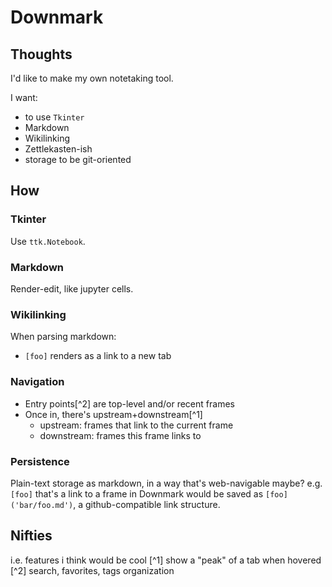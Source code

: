 # Downmark
## Thoughts
I'd like to make my own notetaking tool.

I want:
- to use `Tkinter`
- Markdown
- Wikilinking
- Zettlekasten-ish
- storage to be git-oriented

## How
### Tkinter
Use `ttk.Notebook`.

### Markdown
Render-edit, like jupyter cells.

### Wikilinking
When parsing markdown:
- `[foo]` renders as a link to a new tab

### Navigation
- Entry points[^2] are top-level and/or recent frames
- Once in, there's upstream+downstream[^1]
    - upstream: frames that link to the current frame
    - downstream: frames this frame links to

### Persistence
Plain-text storage as markdown, in a way that's web-navigable maybe? e.g. `[foo]` that's a link to a frame in Downmark would be saved as `[foo]('bar/foo.md')`, a github-compatible link structure.

## Nifties
i.e. features i think would be cool
[^1] show a "peak" of a tab when hovered
[^2] search, favorites, tags organization